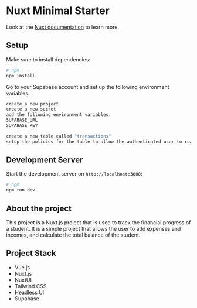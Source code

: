 # Nuxt Minimal Starter

Look at the [Nuxt documentation](https://nuxt.com/docs/getting-started/introduction) to learn more.

## Setup

Make sure to install dependencies:

```bash
# npm
npm install
```

Go to your Supabase account and set up the following environment variables:

```bash
create a new project
create a new secret
add the following environment variables:
SUPABASE_URL
SUPABASE_KEY

create a new table called "transactions"
setup the policies for the table to allow the authenticated user to read and write
```

## Development Server

Start the development server on `http://localhost:3000`:

```bash
# npm
npm run dev
```

## About the project
This project is a Nuxt.js project that is used to track the financial progress of a student. It is a simple project that allows the user to add expenses and incomes, and calculate the total balance of the student.


## Project Stack 
- Vue.js
- Nuxt.js
- NuxtUI
- Tailwind CSS
- Headless UI
- Supabase
